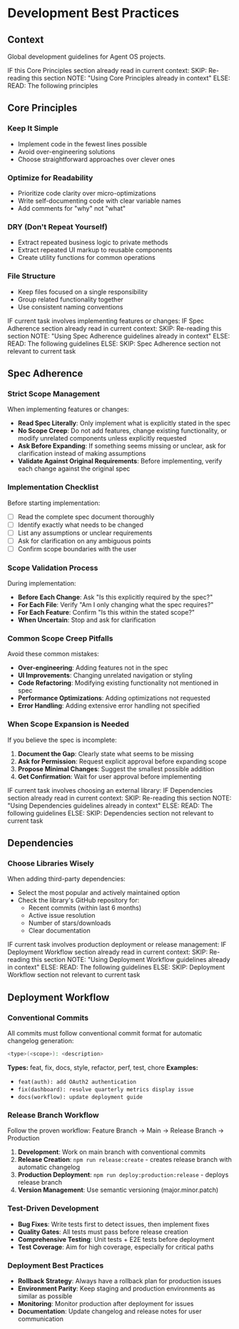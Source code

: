 # Development Best Practices

## Context

Global development guidelines for Agent OS projects.

<conditional-block context-check="core-principles">
IF this Core Principles section already read in current context:
  SKIP: Re-reading this section
  NOTE: "Using Core Principles already in context"
ELSE:
  READ: The following principles

## Core Principles

### Keep It Simple
- Implement code in the fewest lines possible
- Avoid over-engineering solutions
- Choose straightforward approaches over clever ones

### Optimize for Readability
- Prioritize code clarity over micro-optimizations
- Write self-documenting code with clear variable names
- Add comments for "why" not "what"

### DRY (Don't Repeat Yourself)
- Extract repeated business logic to private methods
- Extract repeated UI markup to reusable components
- Create utility functions for common operations

### File Structure
- Keep files focused on a single responsibility
- Group related functionality together
- Use consistent naming conventions
</conditional-block>

<conditional-block context-check="spec-adherence" task-condition="implementation-task">
IF current task involves implementing features or changes:
  IF Spec Adherence section already read in current context:
    SKIP: Re-reading this section
    NOTE: "Using Spec Adherence guidelines already in context"
  ELSE:
    READ: The following guidelines
ELSE:
  SKIP: Spec Adherence section not relevant to current task

## Spec Adherence

### Strict Scope Management
When implementing features or changes:
- **Read Spec Literally**: Only implement what is explicitly stated in the spec
- **No Scope Creep**: Do not add features, change existing functionality, or modify unrelated components unless explicitly requested
- **Ask Before Expanding**: If something seems missing or unclear, ask for clarification instead of making assumptions
- **Validate Against Original Requirements**: Before implementing, verify each change against the original spec

### Implementation Checklist
Before starting implementation:
- [ ] Read the complete spec document thoroughly
- [ ] Identify exactly what needs to be changed
- [ ] List any assumptions or unclear requirements
- [ ] Ask for clarification on any ambiguous points
- [ ] Confirm scope boundaries with the user

### Scope Validation Process
During implementation:
- **Before Each Change**: Ask "Is this explicitly required by the spec?"
- **For Each File**: Verify "Am I only changing what the spec requires?"
- **For Each Feature**: Confirm "Is this within the stated scope?"
- **When Uncertain**: Stop and ask for clarification

### Common Scope Creep Pitfalls
Avoid these common mistakes:
- **Over-engineering**: Adding features not in the spec
- **UI Improvements**: Changing unrelated navigation or styling
- **Code Refactoring**: Modifying existing functionality not mentioned in spec
- **Performance Optimizations**: Adding optimizations not requested
- **Error Handling**: Adding extensive error handling not specified

### When Scope Expansion is Needed
If you believe the spec is incomplete:
1. **Document the Gap**: Clearly state what seems to be missing
2. **Ask for Permission**: Request explicit approval before expanding scope
3. **Propose Minimal Changes**: Suggest the smallest possible addition
4. **Get Confirmation**: Wait for user approval before implementing
</conditional-block>

<conditional-block context-check="dependencies" task-condition="choosing-external-library">
IF current task involves choosing an external library:
  IF Dependencies section already read in current context:
    SKIP: Re-reading this section
    NOTE: "Using Dependencies guidelines already in context"
  ELSE:
    READ: The following guidelines
ELSE:
  SKIP: Dependencies section not relevant to current task

## Dependencies

### Choose Libraries Wisely
When adding third-party dependencies:
- Select the most popular and actively maintained option
- Check the library's GitHub repository for:
  - Recent commits (within last 6 months)
  - Active issue resolution
  - Number of stars/downloads
  - Clear documentation
</conditional-block>

<conditional-block context-check="deployment-workflow" task-condition="production-deployment">
IF current task involves production deployment or release management:
  IF Deployment Workflow section already read in current context:
    SKIP: Re-reading this section
    NOTE: "Using Deployment Workflow guidelines already in context"
  ELSE:
    READ: The following guidelines
ELSE:
  SKIP: Deployment Workflow section not relevant to current task

## Deployment Workflow

### Conventional Commits
All commits must follow conventional commit format for automatic changelog generation:
```bash
<type>(<scope>): <description>
```
**Types:** feat, fix, docs, style, refactor, perf, test, chore
**Examples:**
- `feat(auth): add OAuth2 authentication`
- `fix(dashboard): resolve quarterly metrics display issue`
- `docs(workflow): update deployment guide`

### Release Branch Workflow
Follow the proven workflow: Feature Branch → Main → Release Branch → Production
1. **Development**: Work on main branch with conventional commits
2. **Release Creation**: `npm run release:create` - creates release branch with automatic changelog
3. **Production Deployment**: `npm run deploy:production:release` - deploys release branch
4. **Version Management**: Use semantic versioning (major.minor.patch)

### Test-Driven Development
- **Bug Fixes**: Write tests first to detect issues, then implement fixes
- **Quality Gates**: All tests must pass before release creation
- **Comprehensive Testing**: Unit tests + E2E tests before deployment
- **Test Coverage**: Aim for high coverage, especially for critical paths

### Deployment Best Practices
- **Rollback Strategy**: Always have a rollback plan for production issues
- **Environment Parity**: Keep staging and production environments as similar as possible
- **Monitoring**: Monitor production after deployment for issues
- **Documentation**: Update changelog and release notes for user communication
</conditional-block>
